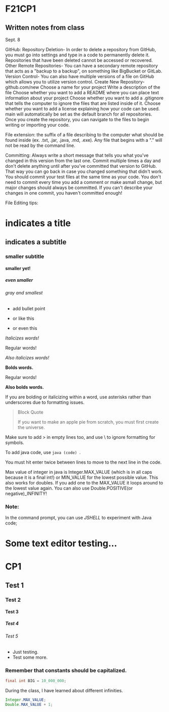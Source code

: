 # F21CP1
## Written notes from class

Sept. 8

GitHub:
Repository Deletion-
In order to delete a repository from GitHub, you must go into settings and type in a code to permanently delete it.
Repositories that have been deleted cannot be accessed or recovered.
Other Remote Repositories-
You can have a secondary remote repository that acts as a "backup to a backup", on something like BigBucket or GitLab.
Version Control-
You can also have multiple versions of a file on GitHub which allows you to utilize version control.
Create New Repository-
    github.com/new
    Choose a name for your project
    Write a description of the file
    Choose whether you want to add a README where you can place text information about your project
    Choose whether you want to add a .gitignore that tells the computer to ignore the files that are listed inside of it.
    Choose whether you want to add a license explaining how your code can be used.
    main will automatically be set as the default branch for all repositories.
    Once you create the repository, you can navigate to the files to begin writing or importing your code.


File extension: the suffix of a file describing to the computer what should be found inside (ex. .txt, .jar, .java, .md, .exe).
Any file that begins with a "." will not be read by the command line.

Committing:
    Always write a short message that tells you what you've changed in this version from the last one.
    Commit multiple times a day and don't delete anything until after you've committed that version to GitHub.  That way you can go back in case you changed something that didn't work.
    You should commit your test files at the same time as your code.
    You don't need to commit every time you add a comment or make  asmall change, but major changes should always be committed.
    If you can't describe your changes in one commit, you haven't committed enough!

File Editing tips:
# indicates a title
## indicates a subtitle
### smaller subtitle
#### smaller yet!
##### even smaller
###### gray and smallest

* add bullet point
- or like this
+ or even this

*Italicizes words!*

Regular words!

_Also italicizes words!_

**Bolds words.**

Regular words!

__Also bolds words.__

If you are bolding or italicizing within a word, use asterisks rather than underscores due to formatting issues.

> Block
> Quote
> 
> If you want to make an apple pie from scratch, you must first create the universe.

Make sure to add \> in empty lines too, and use \ to ignore formatting for symbols.

To add java code, use ```java (code) ```.

You must hit enter twice between lines to move to the next line in the code.

Max value of integer in java is Integer.MAX_VALUE (which is in all caps because it is a final int!) or MIN_VALUE for the lowest possible value.
This also works for doubles.
If you add one to the MAX_VALUE it loops around to the lowest value again.
You can also use Double.POSITIVE(or negative)_INFINITY!


### Note:
In the command prompt, you can use *JSHELL* to experiment with Java code;


# Some text editor testing...

# CP1
## Test 1
### Test 2
#### Test 3
##### Test 4
###### Test 5
* Just testing.
* Test some more.

### Remember that constants should be capitalized.
```java
final int BIG = 10_000_000;
```

During the class, I have learned about different infinities.  

```java
Integer.MAX_VALUE;
Double.MAX_VALUE + 1;
```
